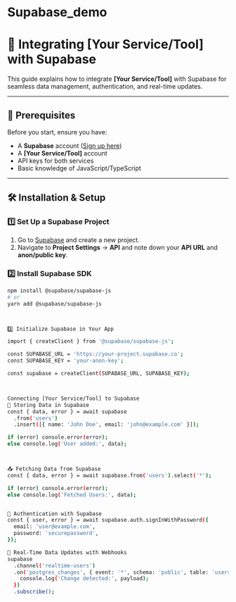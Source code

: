 # Supabase_demo
# 🚀 Integrating [Your Service/Tool] with Supabase  

This guide explains how to integrate **[Your Service/Tool]** with Supabase for seamless data management, authentication, and real-time updates.  

---

## 📌 Prerequisites  
Before you start, ensure you have:  
- A **Supabase** account ([Sign up here](https://supabase.com/))  
- A **[Your Service/Tool]** account  
- API keys for both services  
- Basic knowledge of JavaScript/TypeScript  

---

## 🛠️ Installation & Setup  

### **1️⃣ Set Up a Supabase Project**  
1. Go to [Supabase](https://supabase.com/) and create a new project.  
2. Navigate to **Project Settings** → **API** and note down your **API URL** and **anon/public key**.  

### **2️⃣ Install Supabase SDK**  
```sh
npm install @supabase/supabase-js
# or
yarn add @supabase/supabase-js



3️⃣ Initialize Supabase in Your App

import { createClient } from '@supabase/supabase-js';

const SUPABASE_URL = 'https://your-project.supabase.co';
const SUPABASE_KEY = 'your-anon-key';

const supabase = createClient(SUPABASE_URL, SUPABASE_KEY);



Connecting [Your Service/Tool] to Supabase
📝 Storing Data in Supabase
const { data, error } = await supabase
  .from('users')
  .insert([{ name: 'John Doe', email: 'john@example.com' }]);

if (error) console.error(error);
else console.log('User added:', data);



📤 Fetching Data from Supabase
const { data, error } = await supabase.from('users').select('*');

if (error) console.error(error);
else console.log('Fetched Users:', data);


🔐 Authentication with Supabase
const { user, error } = await supabase.auth.signInWithPassword({
  email: 'user@example.com',
  password: 'securepassword',
});

📡 Real-Time Data Updates with Webhooks
supabase
  .channel('realtime-users')
  .on('postgres_changes', { event: '*', schema: 'public', table: 'users' }, (payload) => {
    console.log('Change detected:', payload);
  })
  .subscribe();
